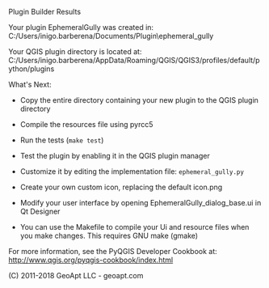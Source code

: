 Plugin Builder Results

Your plugin EphemeralGully was created in:
    C:/Users/inigo.barberena/Documents/Plugin\ephemeral_gully

Your QGIS plugin directory is located at:
    C:/Users/inigo.barberena/AppData/Roaming/QGIS/QGIS3/profiles/default/python/plugins

What's Next:

  * Copy the entire directory containing your new plugin to the QGIS plugin
    directory

  * Compile the resources file using pyrcc5

  * Run the tests (``make test``)

  * Test the plugin by enabling it in the QGIS plugin manager

  * Customize it by editing the implementation file: ``ephemeral_gully.py``

  * Create your own custom icon, replacing the default icon.png

  * Modify your user interface by opening EphemeralGully_dialog_base.ui in Qt Designer

  * You can use the Makefile to compile your Ui and resource files when
    you make changes. This requires GNU make (gmake)

For more information, see the PyQGIS Developer Cookbook at:
http://www.qgis.org/pyqgis-cookbook/index.html

(C) 2011-2018 GeoApt LLC - geoapt.com